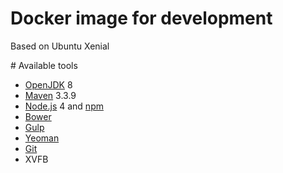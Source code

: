 # Docker image for development

Based on Ubuntu Xenial

# Available tools
* [OpenJDK][] 8
* [Maven][] 3.3.9
* [Node.js][] 4  and [npm][]
* [Bower][]
* [Gulp][]
* [Yeoman][]
* [Git][]
* XVFB

[OpenJDK]: http://openjdk.java.net/
[Maven]: https://maven.apache.org/
[Node.js]: https://nodejs.org/
[npm]: https://www.npmjs.com/
[Bower]: http://bower.io/
[Gulp]: http://gulpjs.com/
[Yeoman]: http://yeoman.io/
[Git]: https://git-scm.com/
